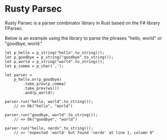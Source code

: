 # Rusty Parsec

Rusty Parsec is a parser combinator library in Rust based on the F# library FParsec.

Below is an example using the library to parse the phrases "hello, world" or "goodbye, world."

<pre><code>let p_hello = p_string("hello".to_string());
let p_goodbye = p_string("goodbye".to_string());
let p_world = p_string("world".to_string());
let p_comma = p_char(',');

let parser = 
    p_hello.or(p_goodbye)
        .take_prev(p_comma)
        .take_prev(ws())
        .and(p_world);

parser.run("hello, world".to_string()); 
    // => Ok("hello", "world")

parser.run("goodbye, world".to_string()); 
    // => Ok("goodbye", "world")
    
parser.run("hello, nerds".to_string()); 
    // => "expected 'world' but found 'nerds' at line 1, column 8"</code></pre>